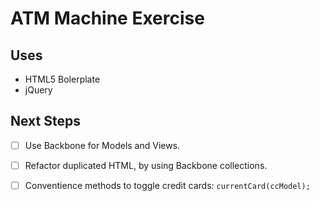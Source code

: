 ATM Machine Exercise
====================

Uses
----
* HTML5 Bolerplate
* jQuery

Next Steps
----------
- [ ] Use Backbone for Models and Views.
- [ ] Refactor duplicated HTML, by using Backbone collections.
- [ ] Conventience methods to toggle credit cards: `currentCard(ccModel);`

